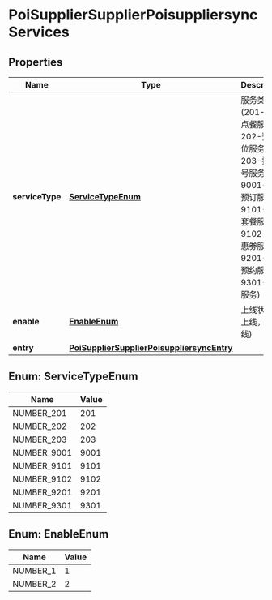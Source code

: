 # PoiSupplierSupplierPoisuppliersyncServices

## Properties
Name | Type | Description | Notes
------------ | ------------- | ------------- | -------------
**serviceType** | [**ServiceTypeEnum**](#ServiceTypeEnum) | 服务类型(201-预约点餐服务, 202-预约订位服务, 203-排队取号服务, 9001-门票预订服务, 9101-团购套餐服务, 9102-领优惠劵服务, 9201-在线预约服务, 9301-外卖服务) |  [optional]
**enable** | [**EnableEnum**](#EnableEnum) | 上线状态(1:上线，2:下线) |  [optional]
**entry** | [**PoiSupplierSupplierPoisuppliersyncEntry**](PoiSupplierSupplierPoisuppliersyncEntry.md) |  |  [optional]

<a name="ServiceTypeEnum"></a>
## Enum: ServiceTypeEnum
Name | Value
---- | -----
NUMBER_201 | 201
NUMBER_202 | 202
NUMBER_203 | 203
NUMBER_9001 | 9001
NUMBER_9101 | 9101
NUMBER_9102 | 9102
NUMBER_9201 | 9201
NUMBER_9301 | 9301

<a name="EnableEnum"></a>
## Enum: EnableEnum
Name | Value
---- | -----
NUMBER_1 | 1
NUMBER_2 | 2
